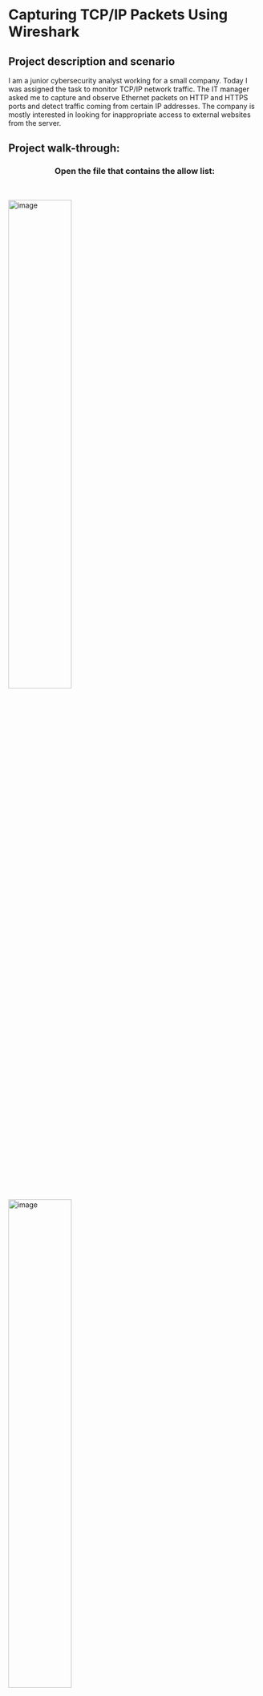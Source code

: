 <h1>Capturing TCP/IP Packets Using Wireshark</h1>


<h2>Project description and scenario</h2>

I am a junior cybersecurity analyst working for a small company. Today I was assigned the task to monitor TCP/IP network traffic. The IT manager asked me to capture and observe Ethernet packets on HTTP and HTTPS ports and detect traffic coming from certain IP addresses. The company is mostly interested in looking for inappropriate access to external websites from the server.
<br />

<h2>Project walk-through:</h2>

<h3><p align="center">Open the file that contains the allow list:</h3>


<br/>

<img width="50%" alt="image" src="https://github.com/arnius88/PythonParsing/assets/152484037/8e4fbf8d-3dfc-48c7-956a-eafb9a0e7ab9"><br/>


<br/>

<img width="50%" alt="image" src="https://github.com/arnius88/PythonParsing/assets/152484037/9379ebed-1620-4ff8-a1e4-f65cdda4432e"><br/>
